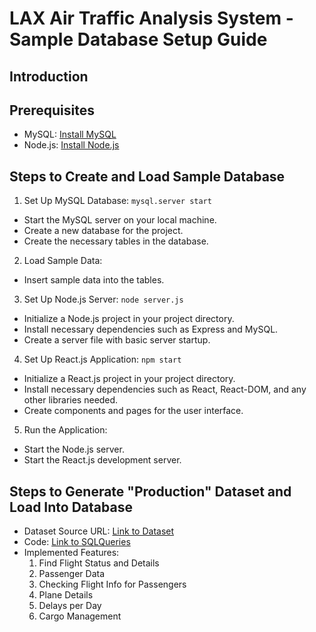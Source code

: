 # LAX Air Traffic Analysis System - Sample Database Setup Guide

## Introduction

## Prerequisites
- MySQL: [Install MySQL](https://dev.mysql.com/doc/refman/8.0/en/installing.html)
- Node.js: [Install Node.js](https://nodejs.org/)

## Steps to Create and Load Sample Database
1. Set Up MySQL Database: `mysql.server start` 
- Start the MySQL server on your local machine.
- Create a new database for the project.
- Create the necessary tables in the database.

2. Load Sample Data:
- Insert sample data into the tables.

3. Set Up Node.js Server: `node server.js`
- Initialize a Node.js project in your project directory.
- Install necessary dependencies such as Express and MySQL.
- Create a server file with basic server startup.

4. Set Up React.js Application: `npm start`
- Initialize a React.js project in your project directory.
- Install necessary dependencies such as React, React-DOM, and any other libraries needed.
- Create components and pages for the user interface.

5. Run the Application:
- Start the Node.js server.
- Start the React.js development server.

## Steps to Generate "Production" Dataset and Load Into Database 
- Dataset Source URL: [Link to Dataset](https://docs.google.com/spreadsheets/d/17Yw6M64DnXAd3H8bzVjYxYuBQZWKBg9eiUowmcuEjhU/edit?usp=sharing)
- Code: [Link to SQLQueries](https://github.com/felicityy-li/CS338Project/blob/main/sqlQueries/featureQueries.sql)
- Implemented Features: 
  1. Find Flight Status and Details
  2. Passenger Data
  3. Checking Flight Info for Passengers
  4. Plane Details
  5. Delays per Day
  6. Cargo Management


